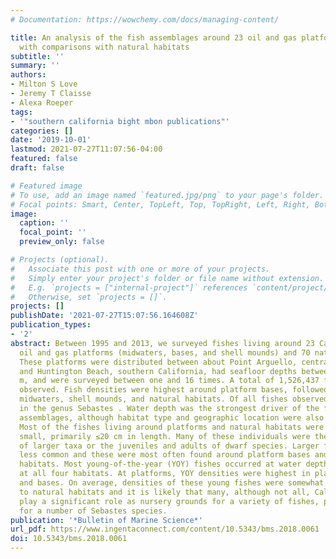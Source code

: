 ```yaml
---
# Documentation: https://wowchemy.com/docs/managing-content/

title: An analysis of the fish assemblages around 23 oil and gas platforms off California
  with comparisons with natural habitats
subtitle: ''
summary: ''
authors:
- Milton S Love
- Jeremy T Claisse
- Alexa Roeper
tags:
- '"southern california bight mbon publications"'
categories: []
date: '2019-10-01'
lastmod: 2021-07-27T11:07:56-04:00
featured: false
draft: false

# Featured image
# To use, add an image named `featured.jpg/png` to your page's folder.
# Focal points: Smart, Center, TopLeft, Top, TopRight, Left, Right, BottomLeft, Bottom, BottomRight.
image:
  caption: ''
  focal_point: ''
  preview_only: false

# Projects (optional).
#   Associate this post with one or more of your projects.
#   Simply enter your project's folder or file name without extension.
#   E.g. `projects = ["internal-project"]` references `content/project/deep-learning/index.md`.
#   Otherwise, set `projects = []`.
projects: []
publishDate: '2021-07-27T15:07:56.164608Z'
publication_types:
- '2'
abstract: Between 1995 and 2013, we surveyed fishes living around 23 California offshore
  oil and gas platforms (midwaters, bases, and shell mounds) and 70 natural habitats.
  These platforms were distributed between about Point Arguello, central California,
  and Huntington Beach, southern California, had seafloor depths between 49 and 363
  m, and were surveyed between one and 16 times. A total of 1,526,437 fishes were
  observed. Fish densities were highest around platform bases, followed by platform
  midwaters, shell mounds, and natural habitats. Of all fishes observed, 90.4% were
  in the genus Sebastes . Water depth was the strongest driver of the fish species
  assemblages, although habitat type and geographic location were also important.
  Most of the fishes living around platforms and natural habitats were relatively
  small, primarily ≤20 cm in length. Many of these individuals were the juveniles
  of larger taxa or the juveniles and adults of dwarf species. Larger fishes were
  less common and these were most often found around platform bases and on natural
  habitats. Most young-of-the-year (YOY) fishes occurred at water depths of ≤150 m
  at all four habitats. At platforms, YOY densities were highest in platform midwaters
  and bases. On average, densities of these young fishes were somewhat higher compared
  to natural habitats and it is likely that many, although not all, California platforms
  play a significant role as nursery grounds for a variety of fishes, particularly
  for a number of Sebastes species.
publication: '*Bulletin of Marine Science*'
url_pdf: https://www.ingentaconnect.com/content/10.5343/bms.2018.0061
doi: 10.5343/bms.2018.0061
---
```

